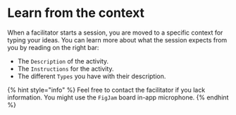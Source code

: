 # Learn from the context

When a facilitator starts a session, you are moved to a specific context for typing your ideas. You can learn more about what the session expects from you by reading on the right bar:

* The `Description` of the activity.
* The `Instructions` for the activity.
* The different `Types` you have with their description.

{% hint style="info" %}
Feel free to contact the facilitator if you lack information. You might use the `FigJam` board in-app microphone.
{% endhint %}

